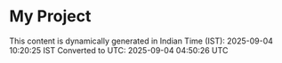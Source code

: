 # My Project

This content is dynamically generated in Indian Time (IST): 2025-09-04 10:20:25 IST
Converted to UTC: 2025-09-04 04:50:26 UTC
